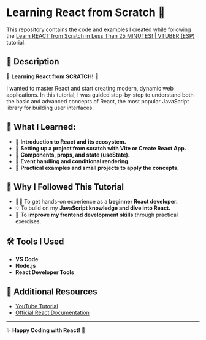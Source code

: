 # Learning React from Scratch 🚀

This repository contains the code and examples I created while following the [Learn REACT from Scratch in Less Than 25 MINUTES! | VTUBER (ESP)](https://www.youtube.com/watch?v=HPF6X2eWsbE) tutorial.

## 📖 Description

🚀 **Learning React from SCRATCH!** 🚀

I wanted to master React and start creating modern, dynamic web applications. In this tutorial, I was guided step-by-step to understand both the basic and advanced concepts of React, the most popular JavaScript library for building user interfaces.

## 🔵 What I Learned:

- 🔹 **Introduction to React and its ecosystem.**
- 🔹 **Setting up a project from scratch with Vite or Create React App.**
- 🔹 **Components, props, and state (useState).**
- 🔹 **Event handling and conditional rendering.**
- 🔹 **Practical examples and small projects to apply the concepts.**

## 🎯 Why I Followed This Tutorial

- 🧑‍💻 To get hands-on experience as a **beginner React developer.**
- 💡 To build on my **JavaScript knowledge and dive into React.**
- 🚀 To **improve my frontend development skills** through practical exercises.

## 🛠️ Tools I Used

- **VS Code**
- **Node.js**
- **React Developer Tools**

## 🚀 Additional Resources

- [YouTube Tutorial](https://www.youtube.com/watch?v=HPF6X2eWsbE)
- [Official React Documentation](https://reactjs.org/)

---

✨ **Happy Coding with React!** 🚀
